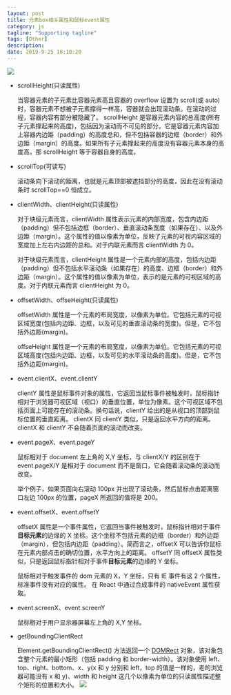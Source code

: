 ```yaml
---
layout: post
title: 元素box相关属性和鼠标event属性
category: js
tagline: "Supporting tagline"
tags: [Other]
description:
date: 2019-9-25 18:10:20
---
```


![](https://blog-bed.oss-cn-beijing.aliyuncs.com/65.%E5%85%83%E7%B4%A0box%E7%9B%B8%E5%85%B3%E5%B1%9E%E6%80%A7%E5%92%8C%E9%BC%A0%E6%A0%87event%E5%B1%9E%E6%80%A7/box-event.png)

- scrollHeight(只读属性)

  当容器元素的子元素比容器元素高且容器的 overflow 设置为 scroll(或 auto) 时，容器元素不想被子元素撑得一样高，容器就会出现滚动条。在滚动的过程，容器内容有部分被隐藏了。
  scrollHeight 是容器元素内容的总高度(所有子元素撑起来的高度)，包括因为滚动而不可见的部分。它是容器元素内容加上容器内边距（padding）的高度总和，但不包括容器的边框（border）和外边距（margin）的高度。如果所有子元素撑起来的高度没有容器元素本身的高度高，那 scrollHeight 等于容器自身的高度。

- scrollTop(可读写)

  滚动条向下滚动的距离，也就是元素顶部被遮挡部分的高度，因此在没有滚动条时 scrollTop==0 恒成立。

- clientWidth、clientHeight(只读属性)

  对于块级元素而言，clientWidth 属性表示元素的内部宽度，包含内边距（padding）但不包括边框（border）、垂直滚动条宽度（如果存在）、以及外边距（margin）。这个属性的值以像素为单位，反映了元素的可视内容区域的宽度加上左右内边距的总和。对于内联元素而言 clientWidth 为 0。

  对于块级元素而言，clientHeight 属性是一个元素内部的高度，包括内边距（padding）但不包括水平滚动条（如果存在）的高度、边框（border）和外边距（margin）。这个属性的值以像素为单位，表示的是元素的可视区域的高度。对于内联元素而言 clientHeight 为 0。

- offsetWidth、offseHeight(只读属性)

  offsetWidth 属性是一个元素的布局宽度，以像素为单位。它包括元素的可视区域宽度(包括内边距、边框，以及可见的垂直滚动条的宽度)。但是，它不包括外边距(margin)。

  offseHeight 属性是一个元素的布局宽度，以像素为单位。它包括元素的可视区域高度(包括内边距、边框，以及可见的水平滚动条的高度)。但是，它不包括外边距(margin)。

- event.clientX、event.clientY

  clientY 属性是鼠标事件对象的属性，它返回当鼠标事件被触发时，鼠标指针相对于浏览器可视区域（视口）的垂直位置，单位为像素。这个可视区域不包括页面上可能存在的滚动条。换句话说，clientY 给出的是从视口的顶部到鼠标位置的垂直距离。
  clientX 同 clientY 类似，只是返回水平方向的距离。
  clientX 和 clientY 不会随着页面的滚动而改变。

- event.pageX、event.pageY

  鼠标相对于 document 左上角的 X,Y 坐标，与 clientX/Y 的区别在于 event.pageX/Y 是相对于 document 而不是窗口，它会随着滚动条的滚动而改变。

  举个例子，如果页面向右滚动 100px 并出现了滚动条，然后鼠标点击距离窗口左边 100px 的位置，pageX 所返回的值将是 200。

- event.offsetX、event.offsetY

  offsetX 属性是一个事件属性，它返回当事件被触发时，鼠标指针相对于事件**目标元素**的边缘的 X 坐标。这个坐标不包括元素的边框（border）和外边距（margin），但包括内边距（padding）。简而言之，offsetX 可以告诉你鼠标在元素内部点击的确切位置，水平方向上的距离。
  offsetY 同 offsetX 属性类似，只是返回鼠标指针相对于事件**目标元素**的边缘的 Y 坐标。

  鼠标相对于触发事件的 dom 元素的 X，Y 坐标，只有 IE 事件有这 2 个属性，标准事件没有对应的属性。
  在 React 中通过合成事件的 nativeEvent 属性获取。

- event.screenX、event.screenY

  鼠标相对于用户显示器屏幕左上角的 X,Y 坐标。

- getBoundingClientRect

  Element.getBoundingClientRect() 方法返回一个 [DOMRect](https://developer.mozilla.org/zh-CN/docs/Web/API/DOMRect) 对象，该对象包含整个元素的最小矩形（包括 padding 和 border-width）。该对象使用 left、top、right、bottom、x、y(x 和 y 分别和 left，top 的值是一样的，老的浏览器可能没有 x 和 y)、width 和 height 这几个以像素为单位的只读属性描述整个矩形的位置和大小。
  ![](https://blog-bed.oss-cn-beijing.aliyuncs.com/65.%E5%85%83%E7%B4%A0box%E7%9B%B8%E5%85%B3%E5%B1%9E%E6%80%A7%E5%92%8C%E9%BC%A0%E6%A0%87event%E5%B1%9E%E6%80%A7/bounding-rect.png)
